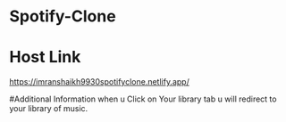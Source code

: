 # Spotify-Clone

# Host Link
https://imranshaikh9930spotifyclone.netlify.app/

#Additional Information 
when u Click on Your library tab  u will redirect to  your library of music.

